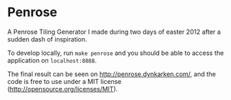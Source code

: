 Penrose
=======

A Penrose Tiling Generator I made during two days of easter 2012 after a sudden dash of inspiration.

To develop locally, run `make penrose` and you should be able to access the application on `localhost:8088`.

The final result can be seen on http://penrose.dynkarken.com/, and the code is free to use under a MIT license (http://opensource.org/licenses/MIT).

